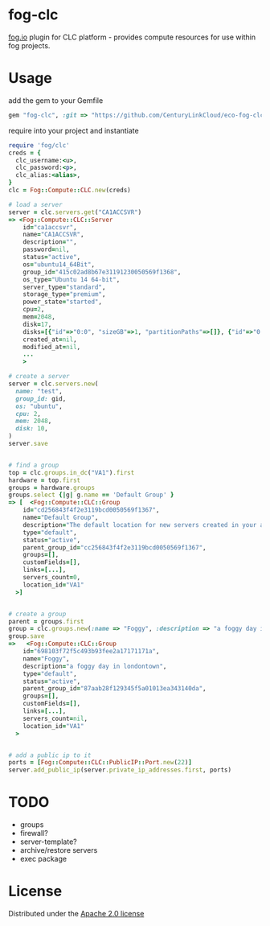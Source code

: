 # fog-clc

[fog.io](http://fog.io) plugin for CLC platform - provides compute resources for use within fog projects. 


# Usage

add the gem to your Gemfile

```ruby
gem "fog-clc", :git => "https://github.com/CenturyLinkCloud/eco-fog-clc"
```

require into your project and instantiate

```ruby
require 'fog/clc'
creds = {
  clc_username:<u>,
  clc_password:<p>,
  clc_alias:<alias>,
}
clc = Fog::Compute::CLC.new(creds)

```

```ruby
# load a server
server = clc.servers.get("CA1ACCSVR")
=> <Fog::Compute::CLC::Server
    id="ca1accsvr",
    name="CA1ACCSVR",
    description="",
    password=nil,
    status="active",
    os="ubuntu14_64Bit",
    group_id="415c02ad8b67e31191230050569f1368",
    os_type="Ubuntu 14 64-bit",
    server_type="standard",
    storage_type="premium",
    power_state="started",
    cpu=2,
    mem=2048,
    disk=17,
    disks=[{"id"=>"0:0", "sizeGB"=>1, "partitionPaths"=>[]}, {"id"=>"0:1", "sizeGB"=>2, "partitionPaths"=>[]}, {"id"=>"0:2", "sizeGB"=>14, "partitionPaths"=>[]}],
    created_at=nil,
    modified_at=nil,
    ...
    >

# create a server
server = clc.servers.new(
  name: "test",
  group_id: gid,
  os: "ubuntu",
  cpu: 2,
  mem: 2048,
  disk: 10,
)
server.save


# find a group
top = clc.groups.in_dc("VA1").first
hardware = top.first
groups = hardware.groups
groups.select {|g| g.name == 'Default Group' }
=> [  <Fog::Compute::CLC::Group
    id="cd256843f4f2e3119bcd0050569f1367",
    name="Default Group",
    description="The default location for new servers created in your account.",
    type="default",
    status="active",
    parent_group_id="cc256843f4f2e3119bcd0050569f1367",
    groups=[],
    customFields=[],
    links=[...],
    servers_count=0,
    location_id="VA1"
  >]


# create a group
parent = groups.first
group = clc.groups.new(:name => "Foggy", :description => "a foggy day in londontown", :parent_group_id => parent.id)
group.save
=>   <Fog::Compute::CLC::Group
    id="698103f72f5c493b93fee2a17171171a",
    name="Foggy",
    description="a foggy day in londontown",
    type="default",
    status="active",
    parent_group_id="87aab28f129345f5a01013ea343140da",
    groups=[],
    customFields=[],
    links=[...],
    servers_count=nil,
    location_id="VA1"
  >


# add a public ip to it
ports = [Fog::Compute::CLC::PublicIP::Port.new(22)]
server.add_public_ip(server.private_ip_addresses.first, ports)

```


# TODO
- groups
- firewall?
- server-template?
- archive/restore servers
- exec package

# License
Distributed under the [Apache 2.0 license](LICENSE.md) 

